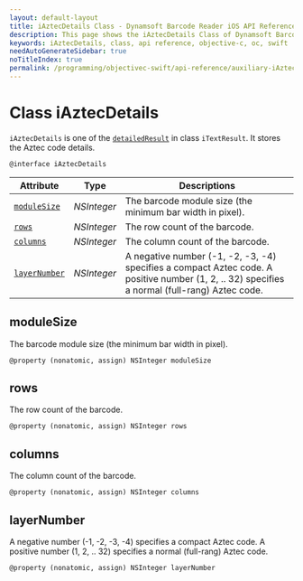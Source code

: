```yaml
---
layout: default-layout
title: iAztecDetails Class - Dynamsoft Barcode Reader iOS API Reference
description: This page shows the iAztecDetails Class of Dynamsoft Barcode Reader for iOS SDK.
keywords: iAztecDetails, class, api reference, objective-c, oc, swift
needAutoGenerateSidebar: true
noTitleIndex: true
permalink: /programming/objectivec-swift/api-reference/auxiliary-iAztecDetails.html
---
```



# Class iAztecDetails

`iAztecDetails` is one of the [`detailedResult`](auxiliary-iTextResult.md#detailedresult) in class `iTextResult`. It stores the Aztec code details.

```objc
@interface iAztecDetails
```

| Attribute | Type | Descriptions |
| --------- | ---- | ------------ |
| [`moduleSize`](#modulesize) | *NSInteger* | The barcode module size (the minimum bar width in pixel). |
| [`rows`](#rows) | *NSInteger* | The row count of the barcode. |
| [`columns`](#columns) | *NSInteger* | The column count of the barcode. |
| [`layerNumber`](#layernumber) | *NSInteger* | A negative number (-1, -2, -3, -4) specifies a compact Aztec code. A positive number (1, 2, .. 32) specifies a normal (full-rang) Aztec code. |

## moduleSize

The barcode module size (the minimum bar width in pixel).

```objc
@property (nonatomic, assign) NSInteger moduleSize
```  

## rows

The row count of the barcode.

```objc
@property (nonatomic, assign) NSInteger rows
```  

## columns

The column count of the barcode.

```objc
@property (nonatomic, assign) NSInteger columns
```  

## layerNumber

A negative number (-1, -2, -3, -4) specifies a compact Aztec code. A positive number (1, 2, .. 32) specifies a normal (full-rang) Aztec code.  

```objc
@property (nonatomic, assign) NSInteger layerNumber
```  
